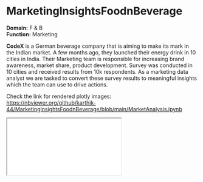 # MarketingInsightsFoodnBeverage  

**Domain:** F & B   
**Function:** Marketing  

**CodeX** is a German beverage company that is aiming to make its mark in the Indian market. A few months ago, they launched their energy drink in 10 cities in India. Their Marketing team is responsible for increasing
brand awareness,
market share,
product development.
Survey was conducted in 10 cities and received results from 10k respondents.
As a marketing data analyst we are tasked to convert these survey results to meaningful insights which the team can use to drive actions.

Check the link for rendered plotly images: https://nbviewer.org/github/karthik-44/MarketingInsightsFoodnBeverage/blob/main/MarketAnalysis.ipynb  
<iframe src="./images/0_sunburst.html">Data distribution</iframe>
